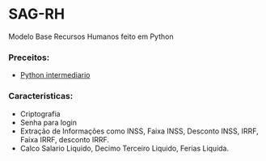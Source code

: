 # SAG-RH

Modelo Base Recursos Humanos feito em Python

###  Preceitos:

* [Python intermediario](https://www.w3schools.com/python/)

### Caracteristicas:

* Criptografia
* Senha para login
* Extração de Informações como INSS, Faixa INSS, Desconto INSS, IRRF, Faixa IRRF, desconto IRRF.
* Calco Salario Liquido, Decimo Terceiro Liquido, Ferias Liquida.


